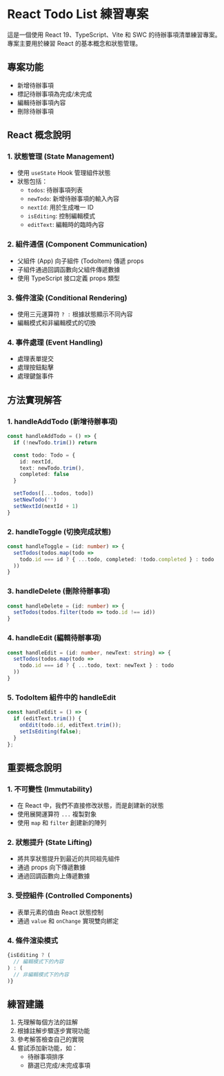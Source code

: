 # React Todo List 練習專案

這是一個使用 React 19、TypeScript、Vite 和 SWC 的待辦事項清單練習專案。專案主要用於練習 React 的基本概念和狀態管理。

## 專案功能

- 新增待辦事項
- 標記待辦事項為完成/未完成
- 編輯待辦事項內容
- 刪除待辦事項

## React 概念說明

### 1. 狀態管理 (State Management)
- 使用 `useState` Hook 管理組件狀態
- 狀態包括：
  - `todos`: 待辦事項列表
  - `newTodo`: 新增待辦事項的輸入內容
  - `nextId`: 用於生成唯一 ID
  - `isEditing`: 控制編輯模式
  - `editText`: 編輯時的臨時內容

### 2. 組件通信 (Component Communication)
- 父組件 (App) 向子組件 (TodoItem) 傳遞 props
- 子組件通過回調函數向父組件傳遞數據
- 使用 TypeScript 接口定義 props 類型

### 3. 條件渲染 (Conditional Rendering)
- 使用三元運算符 `? :` 根據狀態顯示不同內容
- 編輯模式和非編輯模式的切換

### 4. 事件處理 (Event Handling)
- 處理表單提交
- 處理按鈕點擊
- 處理鍵盤事件

## 方法實現解答

### 1. handleAddTodo (新增待辦事項)
```typescript
const handleAddTodo = () => {
  if (!newTodo.trim()) return

  const todo: Todo = {
    id: nextId,
    text: newTodo.trim(),
    completed: false
  }

  setTodos([...todos, todo])
  setNewTodo('')
  setNextId(nextId + 1)
}
```

### 2. handleToggle (切換完成狀態)
```typescript
const handleToggle = (id: number) => {
  setTodos(todos.map(todo =>
    todo.id === id ? { ...todo, completed: !todo.completed } : todo
  ))
}
```

### 3. handleDelete (刪除待辦事項)
```typescript
const handleDelete = (id: number) => {
  setTodos(todos.filter(todo => todo.id !== id))
}
```

### 4. handleEdit (編輯待辦事項)
```typescript
const handleEdit = (id: number, newText: string) => {
  setTodos(todos.map(todo =>
    todo.id === id ? { ...todo, text: newText } : todo
  ))
}
```

### 5. TodoItem 組件中的 handleEdit
```typescript
const handleEdit = () => {
  if (editText.trim()) {
    onEdit(todo.id, editText.trim());
    setIsEditing(false);
  }
};
```

## 重要概念說明

### 1. 不可變性 (Immutability)
- 在 React 中，我們不直接修改狀態，而是創建新的狀態
- 使用展開運算符 `...` 複製對象
- 使用 `map` 和 `filter` 創建新的陣列

### 2. 狀態提升 (State Lifting)
- 將共享狀態提升到最近的共同祖先組件
- 通過 props 向下傳遞數據
- 通過回調函數向上傳遞數據

### 3. 受控組件 (Controlled Components)
- 表單元素的值由 React 狀態控制
- 通過 `value` 和 `onChange` 實現雙向綁定

### 4. 條件渲染模式
```typescript
{isEditing ? (
  // 編輯模式下的內容
) : (
  // 非編輯模式下的內容
)}
```

## 練習建議

1. 先理解每個方法的註解
2. 根據註解步驟逐步實現功能
3. 參考解答檢查自己的實現
4. 嘗試添加新功能，如：
   - 待辦事項排序
   - 篩選已完成/未完成事項
